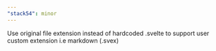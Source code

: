 ```yaml
---
"stack54": minor
---
```


Use original file extension instead of hardcoded .svelte to support user custom extension i.e markdown (.svex)

